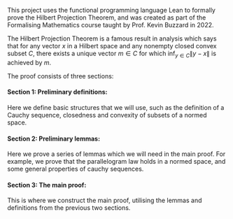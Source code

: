 This project uses the functional programming language Lean to formally prove the Hilbert Projection Theorem, and was created as part of the Formalising Mathematics course taught by Prof. Kevin Buzzard in 2022.

The Hilbert Projection Theorem is a famous result in analysis which says that for any vector $x$ in a Hilbert space and any nonempty closed convex subset $C$, there exists a unique vector $m \in C$ for which $\inf_{y \in C}\|y-x\|$ is achieved by $m$.

The proof consists of three sections:

#### Section 1: Preliminary definitions:
Here we define basic structures that we will use, such as the definition of a Cauchy sequence, closedness and convexity of subsets of a normed space.

#### Section 2: Preliminary lemmas:
Here we prove a series of lemmas which we will need in the main proof. For example, we prove that the parallelogram law holds in a normed space, and some general properties of cauchy sequences.

#### Section 3: The main proof:
This is where we construct the main proof, utilising the lemmas and definitions from the previous two sections.

